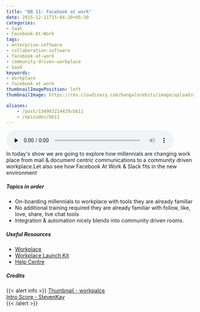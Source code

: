 ```yaml
---
title: "BB 11: Facebook at work"
date: 2015-12-11T15:04:20+05:30
categories:
- SaaS
- Facebook-At-Work
tags:
- enterprise-software
- collaboration-software
- facebook-at-work
- community-driven-workplace
- SaaS
keywords:
- workplace
- facebook at work
thumbnailImagePosition: left
thumbnailImage: https://res.cloudinary.com/bangalorebits/image/upload/w_900,h_900,c_fill,r_max/v1517410300/bb-episode-assets/bb11-thumbnail.jpg

aliases:
    - /post/134983214429/bb11
    - /episodes/bb11
---
```

<audio controls="controls" controls style="width: 450px;" preload="none" id="audio_player"><source  src='http://bangalorebits.s3.amazonaws.com/2015/BB_EP11_2015-50.mp3' type="audio/mp3">  </audio>
<BR>
In today's show we are going to explore how millennials are changing work place from mail & document centric communications to a community driven workplace.Let also see how Facebook At Work & Slack fits in the new environment  

<!--more-->
##### Topics in order
- On-boarding millennials to workplace with tools they are already familiar
- No additional training required they are already familiar with follow, like, love, share, live chat tools
- Integration & automation nicely blends into community driven rooms.

##### Useful Resources
  - [Workplace](https://www.facebook.com/workplace)
  - [Workplace Launch Kit](https://brandfolder.com/workplace-launch-kit/?guest_pw=416cf74dd3eae0298cba559875fe180419d688262623e0988f065b17427936c0)
  - [Help Centre](https://www.facebook.com/help/work/)


##### Credits

{{< alert info  >}}
  [Thumbnail - workpalce](https://www.facebook.com/workplace/) <BR>
  [Intro Score - StevenKay](https://plus.google.com/+StevenKay_Detachment)<BR>
{{< /alert >}}
